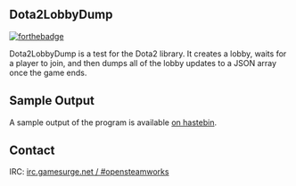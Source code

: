 Dota2LobbyDump
---

[![forthebadge](http://forthebadge.com/images/badges/fuck-it-ship-it.svg)](http://forthebadge.com)

Dota2LobbyDump is a test for the Dota2 library. It creates a lobby, waits for a player to join, and then dumps all of the lobby updates to a JSON array once the game ends.


## Sample Output

A sample output of the program is available [on hastebin](http://hastebin.com/enopuliric.json).


## Contact

IRC: [irc.gamesurge.net / #opensteamworks](irc://irc.gamesurge.net/opensteamworks)

